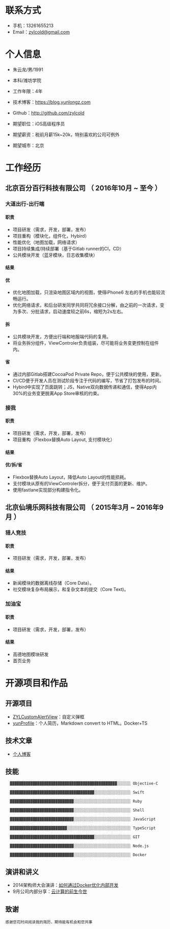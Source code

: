 # 联系方式
- 手机：13261655213
- Email：zylcold@gmail.com

# 个人信息

 - 朱云龙/男/1991 
 - 本科/潍坊学院
 - 工作年限：4年
 - 技术博客：https://blog.yunlongz.com
 - Github：http://github.com/zylcold

 - 期望职位：iOS高级程序员
 - 期望薪资：税前月薪15k~20k，特别喜欢的公司可例外
 - 期望城市：北京

# 工作经历

## 北京百分百行科技有限公司 （ 2016年10月 ~ 至今 ）

### 大道出行-出行端

#### 职责
* 项目研发（需求，开发，部署，发布）
* 项目重构（模块化，组件化，Hybird）
* 性能优化（地图加载，网络请求）
* 项目持续集成/持续部署（基于Gitlab runner的CI，CD）
* 公共模块开发（蓝牙模块，日志收集模块）

#### 结果
#### 优
* 优化地图加载，只渲染地图区域内的视图，使得iPhone6 左右的手机也能较流畅运行。  
* 优化网络请求，和后台研发同学共同将冗余接口分解，由之前的一次请求，变为多次、分批请求，启动速度较之前6s，缩短为2s左右。

#### 拆
* 公共模块开发，方便出行端和地服端代码的复用。  
* 将业务拆分组件，ViewControler负责组装，尽可能将业务变更控制在组件内。

#### 省
* 通过内部Gitlab搭建CocoaPod Private Repo，便于公共模块的使用，更新。  
* CI/CD便于开发人员在测试阶段专注于代码的编写，节省了打包发布的时间。  
* Hybird中实现了页面跳转；JS，Native双向数据传递和通信，使得App内30%的业务变更脱离App Store审核的约束。


### 接我

#### 职责
* 项目研发（需求，开发，部署，发布）
* 项目重构（Flexbox替换Auto Layout, 支付模块化）

#### 结果
#### 优/拆/省
* Flexbox替换Auto Layout，降低Auto Layout的性能损耗。
* 支付模块从原有的ViewControler拆分，便于支付页面的更新、维护。
* 使用fastlane实现部分构建指令化。

  
## 北京仙境乐网科技有限公司 （ 2015年3月 ~ 2016年9月 ）

### 猎人竞技
#### 职责
* 项目研发（需求，开发，部署，发布）

#### 结果

* 新闻模块的数据离线存储（Core Data）。
* 社交模块复杂布局展示，和复杂文本的提交（Core Text)。

### 加油宝
#### 职责
* 项目研发（需求，开发，部署，发布）

#### 结果

* 高德地图模块研发
* 首页业务

# 开源项目和作品

## 开源项目
  - [ZYLCustomAlertView](https://github.com/zylcold/ZYLCustomAlertView)：自定义弹框
  - [yunProfile](https://github.com/zylcold/yunProfile)：个人简历，Markdown convert to HTML。Docker+TS

## 技术文章
- [个人博客](https://blog.yunlongz.com)

## 技能

```
  ▓▓▓▓▓▓▓▓▓▓▓▓▓▓▓▓▓▓▓▓▓▓▓▓▓▓▓▓▓▓▓▓▓▓▓▓▓▓▓▓▓▓▓▓▓▓▓░░░░░░ Objective-C
```
```
  ▓▓▓▓▓▓▓▓▓▓▓▓▓▓▓▓▓▓▓▓▓▓▓▓▓▓▓▓▓▓▓▓▓▓▓▓▓░░░░░░░░░░░░░░░░ Swift  
```
```
  ▓▓▓▓▓▓▓▓▓▓▓▓▓▓▓▓▓▓▓▓▓▓▓▓▓▓▓▓░░░░░░░░░░░░░░░░░░░░░░░░░ Ruby  
```
```
  ▓▓▓▓▓▓▓▓▓▓▓▓▓▓▓▓▓▓▓▓▓▓▓▓▓▓▓▓░░░░░░░░░░░░░░░░░░░░░░░░░ Shell  
```
```
  ▓▓▓▓▓▓▓▓▓▓▓▓▓▓▓▓▓▓▓▓▓▓▓▓▓▓▓▓░░░░░░░░░░░░░░░░░░░░░░░░░ JavaScript  
```
```
  ▓▓▓▓▓▓▓▓▓▓▓▓▓▓▓▓▓▓▓▓▓▓▓▓▓░░░░░░░░░░░░░░░░░░░░░░░░░░░░ TypeScript  
```

```
  ▓▓▓▓▓▓▓▓▓▓▓▓▓▓▓▓▓▓▓▓▓▓▓▓▓▓▓▓▓▓▓▓▓▓▓▓▓░░░░░░░░░░░░░░░░ GIT  
```
```
  ▓▓▓▓▓▓▓▓▓▓▓▓▓▓▓▓▓▓▓▓▓▓▓▓▓▓▓▓░░░░░░░░░░░░░░░░░░░░░░░░░ Node.js  
```
```
  ▓▓▓▓▓▓▓▓▓▓▓▓▓▓▓▓▓▓▓▓▓▓▓▓▓▓▓▓░░░░░░░░░░░░░░░░░░░░░░░░░ Docker 
```

## 演讲和讲义

  - 2014架构师大会演讲：[如何通过Docker优化内部开发](http://ftqq.com)
  - 9月公司内部分享：[云计算的前生今世](http://ftqq.com)
    
## 致谢
`感谢您花时间阅读我的简历，期待能有机会和您共事`

